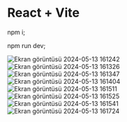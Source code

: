 # React + Vite

npm i;

npm run dev;



![Ekran görüntüsü 2024-05-13 161242](https://github.com/ugurakcaydev/Reminder/assets/101410344/94dabf2f-c85b-4c4c-8474-ec35ccb3155e)
![Ekran görüntüsü 2024-05-13 161326](https://github.com/ugurakcaydev/Reminder/assets/101410344/ea61db77-bbe3-40b1-99e0-7cf0e2a7bca2)
![Ekran görüntüsü 2024-05-13 161347](https://github.com/ugurakcaydev/Reminder/assets/101410344/73c30537-e727-4b26-92ab-0d12137bf2fc)
![Ekran görüntüsü 2024-05-13 161404](https://github.com/ugurakcaydev/Reminder/assets/101410344/ddc1b27e-1530-44a1-bcea-0ee6b26f99c3)
![Ekran görüntüsü 2024-05-13 161511](https://github.com/ugurakcaydev/Reminder/assets/101410344/51fcec46-510b-4398-9747-69a12b5d7355)
![Ekran görüntüsü 2024-05-13 161525](https://github.com/ugurakcaydev/Reminder/assets/101410344/d3254b1e-1fe4-4feb-bb18-400de0a71c13)
![Ekran görüntüsü 2024-05-13 161541](https://github.com/ugurakcaydev/Reminder/assets/101410344/4ba21a3b-47f8-47d7-8174-7d794167af10)
![Ekran görüntüsü 2024-05-13 161724](https://github.com/ugurakcaydev/Reminder/assets/101410344/fa141649-ceb8-425b-88a1-9833ada1e7df)
